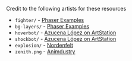 Credit to the following artists for these resources

* `fighter/` - [Phaser Examples](https://labs.phaser.io/index.html?dir=&q=)
* `bg-layers/` - [Phaser Examples](https://labs.phaser.io/index.html?dir=&q=)
* `hoverbot/` - [Azucena López on ArtStation](https://www.artstation.com/artwork/zA3B9m)
* `shockbot/` - [Azucena López on ArtStation](https://www.artstation.com/artwork/zA3B9m)
* `explosion/` - [Nordenfelt](http://www.nordenfelt-thegame.com/blog/2011/11/02/nordenfelt-dev-log-25/)
* `zenith.png` - [Animdustry](http://www.nordenfelt-thegame.com/blog/2011/11/02/nordenfelt-dev-log-25/](https://github.com/Anuken/animdustry)https://github.com/Anuken/animdustry)
